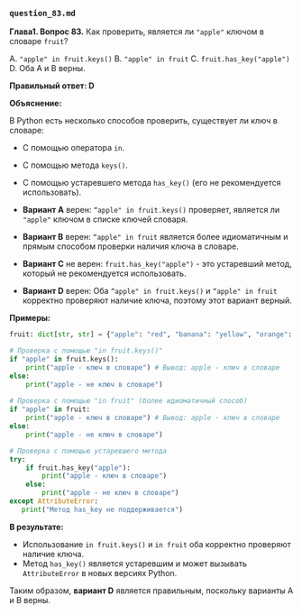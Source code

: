 ### `question_83.md`

**Глава1. Вопрос 83.** Как проверить, является ли `"apple"` ключом в словаре `fruit`?

A.  `"apple" in fruit.keys()`
B.  `"apple" in fruit`
C.  `fruit.has_key("apple")`
D.  Оба A и B верны.

**Правильный ответ: D**

**Объяснение:**

В Python есть несколько способов проверить, существует ли ключ в словаре:
*  С помощью оператора `in`.
*  С помощью метода `keys()`.
*  С помощью устаревшего метода `has_key()` (его не рекомендуется использовать).

*   **Вариант A** верен: `“apple" in fruit.keys()` проверяет, является ли `"apple"` ключом в списке ключей словаря.

*   **Вариант B** верен: `“apple" in fruit` является более идиоматичным и прямым способом проверки наличия ключа в словаре.

*   **Вариант C** не верен: `fruit.has_key("apple")` - это устаревший метод, который не рекомендуется использовать.

*   **Вариант D** верен: Оба `“apple" in fruit.keys()` и `“apple" in fruit` корректно проверяют наличие ключа, поэтому этот вариант верный.

**Примеры:**

```python
fruit: dict[str, str] = {"apple": "red", "banana": "yellow", "orange": "orange"}

# Проверка с помощью "in fruit.keys()"
if "apple" in fruit.keys():
    print("apple - ключ в словаре") # Вывод: apple - ключ в словаре
else:
    print("apple - не ключ в словаре")
    
# Проверка с помощью "in fruit" (более идиоматичный способ)
if "apple" in fruit:
    print("apple - ключ в словаре") # Вывод: apple - ключ в словаре
else:
    print("apple - не ключ в словаре")

# Проверка с помощью устаревшего метода
try:
    if fruit.has_key("apple"):
        print("apple - ключ в словаре")
    else:
        print("apple - не ключ в словаре")
except AttributeError:
   print("Метод has_key не поддерживается")
```

**В результате:**

*   Использование `in fruit.keys()` и `in fruit` оба корректно проверяют наличие ключа.
*  Метод `has_key()` является устаревшим и может вызывать `AttributeError` в новых версиях Python.

Таким образом, **вариант D** является правильным, поскольку варианты А и B верны.
